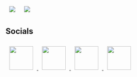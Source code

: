 <img align="center" src="https://github-readme-stats.vercel.app/api?username=seen-idc&theme=github_dark&show_icons=true"/>
<img align="center" src="https://github-readme-stats.vercel.app/api/top-langs/?username=seen-idc&theme=github_dark&layout=compact"/>



## Socials

<a href="https://www.youtube.com/channel/UCB_DJKfNs24ogACFh3EuzKg">
  <img src="https://www.iconpacks.net/icons/2/free-youtube-logo-icon-2431-thumb.png" width="64" height="64">
</a>
<a href="https://twitch.tv/seen_idc">
  <img src="https://discord.com/assets/ca71e0b8818221eea1deebbaf8dc6518.svg" width="64" height="64">
</a>

<a href="https://discord.gg/dBbspZ2CqU">
  <img src="https://discord.com/assets/3437c10597c1526c3dbd98c737c2bcae.svg" width="64" height="64">
</a>

<a href="https://twitter.com/seen_val">
  <img src="https://discord.com/assets/85cf2b49d2a185c98ec8e383ad5a05d6.svg" width="64" height="64">
</a>

<style>
img {
  margin: 10px; 
}
</style>
